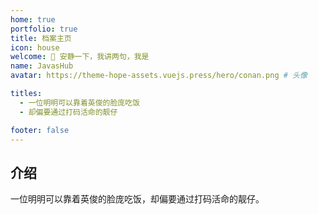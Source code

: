 ```yaml
---
home: true
portfolio: true
title: 档案主页
icon: house
welcome: 👋 安静一下，我讲两句，我是
name: JavasHub
avatar: https://theme-hope-assets.vuejs.press/hero/conan.png # 头像

titles:
  - 一位明明可以靠着英俊的脸庞吃饭
  - 却偏要通过打码活命的靓仔

footer: false
---
```


## 介绍

一位明明可以靠着英俊的脸庞吃饭，却偏要通过打码活命的靓仔。

